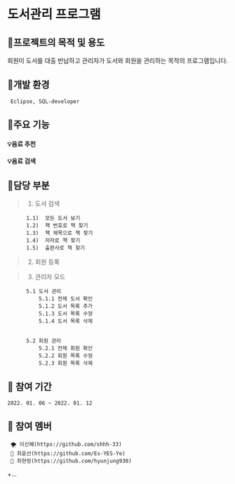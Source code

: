 # 도서관리 프로그램 


## 🎈프로젝트의 목적 및 용도
    
회원이 도서를 대출 반납하고 관리자가 도서와 회원을 관리하는 목적의 프로그램입니다.


## 🎈개발 환경

     Eclipse, SQL-developer

## 🎈주요 기능

#### 💡음료 추천



#### 💡음료 검색


## 🎈담당 부분

>  1)  도서 검색
   >>  
          1.1)  모든 도서 보기
          1.2)  책 번호로 책 찾기
          1.3)  책 제목으로 책 찾기
          1.4)  저자로 책 찾기
          1.5)  출판사로 책 찾기

 >  2)  회원 등록

 >  3)  관리자 모드
 >>
          5.1 도서 관리
              5.1.1 전체 도서 확인
              5.1.2 도서 목록 추가
              5.1.3 도서 목록 수정
              5.1.4 도서 목록 삭제
              
              
          5.2 회원 관리
              5.2.1 전체 회원 확인
              5.2.2 회원 목록 수정
              5.2.3 회원 목록 삭제


 


## 🎈 참여 기간
    2022. 01. 06 ~ 2022. 01. 12
    
## 🎈 참여 멤버
     🌪 이신혜(https://github.com/shhh-33)
     🐑 최윤선(https://github.com/Es-YES-Ye)
     🦦 최현정(https://github.com/hyunjung930)
+...
        
    
